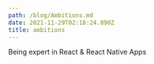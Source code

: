 ```yaml
---
path: /blog/Ambitions.md
date: 2021-11-29T02:18:24.890Z
title: ambitions
---
```

Being expert in React & React Native Apps